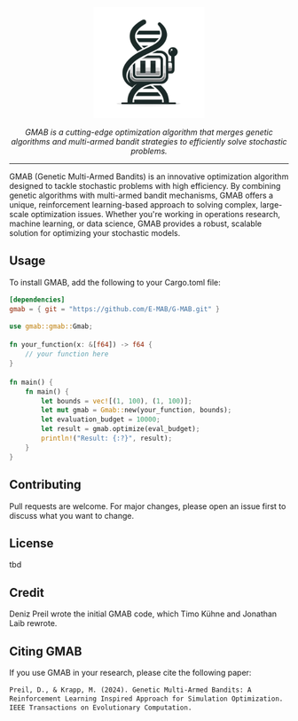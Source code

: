 <p align="center">
  <img src="Logo.webp" alt="GMAB" width="200"/>
</p>

<p align="center">
<em>GMAB is a cutting-edge optimization algorithm that merges genetic algorithms and multi-armed bandit strategies to efficiently solve stochastic problems.</em>
</p>

---

GMAB (Genetic Multi-Armed Bandits) is an innovative optimization algorithm designed to tackle stochastic problems with high efficiency. By combining genetic algorithms with multi-armed bandit mechanisms, GMAB offers a unique, reinforcement learning-based approach to solving complex, large-scale optimization issues. Whether you're working in operations research, machine learning, or data science, GMAB provides a robust, scalable solution for optimizing your stochastic models.

## Usage
To install GMAB, add the following to your Cargo.toml file:

```toml
[dependencies]
gmab = { git = "https://github.com/E-MAB/G-MAB.git" }
```

```rust
use gmab::gmab::Gmab;

fn your_function(x: &[f64]) -> f64 {
    // your function here
}

fn main() {
    fn main() {
        let bounds = vec![(1, 100), (1, 100)];
        let mut gmab = Gmab::new(your_function, bounds);
        let evaluation_budget = 10000;
        let result = gmab.optimize(eval_budget);
        println!("Result: {:?}", result);
    }
}
```

## Contributing

Pull requests are welcome. For major changes, please open an issue first to discuss what you want to change.


## License

tbd

## Credit
Deniz Preil wrote the initial GMAB code, which Timo Kühne and Jonathan Laib rewrote.

## Citing GMAB

If you use GMAB in your research, please cite the following paper:

```
Preil, D., & Krapp, M. (2024). Genetic Multi-Armed Bandits: A Reinforcement Learning Inspired Approach for Simulation Optimization. IEEE Transactions on Evolutionary Computation.
```

